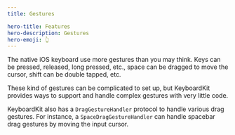 ```yaml
---
title: Gestures

hero-title: Features
hero-description: Gestures
hero-emoji: 👆
---
```


The native iOS keyboard use more gestures than you may think. Keys can be pressed, released, long pressed, etc., space can be dragged to move the cursor, shift can be double tapped, etc.

These kind of gestures can be complicated to set up, but KeyboardKit provides ways to support and handle complex gestures with very little code.

KeyboardKit also has a ``DragGestureHandler`` protocol to handle various drag gestures. For instance, a ``SpaceDragGestureHandler`` can handle spacebar drag gestures by moving the input cursor.